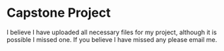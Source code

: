 # Capstone Project
I believe I have uploaded all necessary files for my project, although it is possible I missed one. If you believe I have missed any
please email me.
